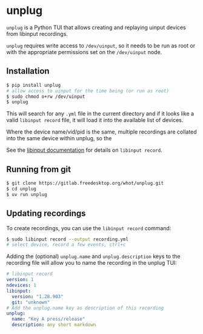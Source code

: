 # unplug

`unplug` is a Python TUI that allows creating and replaying uinput devices from
libinput recordings.

`unplug` requires write access to `/dev/uinput`, so it needs to be run as root or
with the appropriate permissions set on the `/dev/uinput` node.


## Installation

```bash
$ pip install unplug
# allow access to uinput for the time being (or run as root)
$ sudo chmod o+rw /dev/uinput
$ unplug
```

This will search for any `.yml` file in the current directory and if
it looks like a valid `libinput record` file, it will load it into
the available list of devices.

Where the device name/vid/pid is the same, multiple recordings are collated
into the same device within unplug, so the

See the
[libinput documentation](https://wayland.freedesktop.org/libinput/doc/latest/tools.html#libinput-record-and-libinput-replay)
for details on `libinput record`.

## Running from git

```bash
$ git clone https://gitlab.freedesktop.org/whot/unplug.git
$ cd unplug
$ uv run unplug
```

## Updating recordings

To create recordings, you can use the `libinput record` command:

```bash
$ sudo libinput record --output recording.yml
# select device, record a few events, ctrl+c
```

Adding the (optional) `unplug.name` and `unplug.description` keys to the
recording file will allow you to name the recording in the unplug TUI:

```yaml
# libinput record
version: 1
ndevices: 1
libinput:
  version: "1.28.903"
  git: "unknown"
# Add the unplug.name key as description of this recording
unplug:
  name: "Key A press/release"
  description: any short markdown
````
